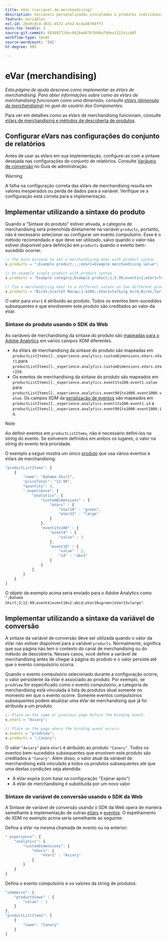 ```yaml
---
title: eVar (variável de merchandising)
description: Variáveis personalizadas vinculadas a produtos individuais.
feature: Variables
exl-id: 26e0c4cd-3831-4572-afe2-6cda46704ff3
mini-toc-levels: 3
source-git-commit: 68389772dec0420a66767bb0af9dea3122e1cb0f
workflow-type: tm+mt
source-wordcount: '541'
ht-degree: 98%

---
```


# eVar (merchandising)

*Esta página de ajuda descreve como implementar as eVars de merchandising. Para obter informações sobre como as eVars de merchandising funcionam como uma dimensão, consulte [eVars (dimensão de merchandising)](/help/components/dimensions/evar-merchandising.md) no guia do usuário dos Componentes.*

Para ver em detalhes como as eVars de merchandising funcionam, consulte [eVars de merchandising e métodos de descoberta de produtos](https://experienceleague.adobe.com/docs/analytics/admin/admin-tools/conversion-variables/merchandising-evars.html).

## Configurar eVars nas configurações do conjunto de relatórios

Antes de usar as eVars em sua implementação, configure-as com a sintaxe desejada nas configurações do conjunto de relatórios. Consulte [Variáveis de conversão](/help/admin/admin/c-manage-report-suites/c-edit-report-suites/conversion-var-admin/conversion-var-admin.md) no Guia de administração.

>[!WARNING]
>
>A falha na configuração correta das eVars de merchandising resulta em valores inesperados ou perda de dados para a variável. Verifique se a configuração está correta para a implementação.

## Implementar utilizando a sintaxe do produto

Quando a “Sintaxe do produto” estiver ativada, a categoria de merchandising será preenchida diretamente na variável `products`, portanto, não é necessário selecionar ou configurar um evento compulsório. Esse é o método recomendado e que deve ser utilizado, salvo quando o valor não estiver disponível para definição em `products` quando o evento bem-sucedido ocorrer.

```js
// The bare minimum to set a merchandising eVar with product syntax
s.products = ";Example product;;;;eVar1=Example merchandising value";

// An example single product with product syntax
s.products = "Example category;Example product;1;5.99;event1=1;eVar1=Turtles";

// Tie a merchandising eVar to a different values on two different products
s.products = "Birds;Scarlet Macaw;1;4200;;eVar1=talking bird,Birds;Turtle dove;2;550;;eVar1=love birds";
```

O valor para `eVar1` é atribuído ao produto. Todos os eventos bem-sucedidos subsequentes e que envolverem este produto são creditados ao valor da eVar.

### Sintaxe do produto usando o SDK da Web

As variáveis de merchandising da sintaxe do produto são [mapeadas para o Adobe Analytics](https://experienceleague.adobe.com/docs/analytics/implementation/aep-edge/variable-mapping.html?lang=pt-BR) em vários campos XDM diferentes.

* As eVars de merchandising da sintaxe do produto são mapeadas em `productListItems[]._experience.analytics.customDimensions.eVars.eVar1` para `productListItems[]._experience.analytics.customDimensions.eVars.eVar250`.
* Os eventos de merchandising da sintaxe do produto são mapeados em `productListItems[]._experience.analytics.event1to100.event1.value` para `productListItems[]._experience.analytics.event901to1000.event1000.value`. Os campos XDM da [serialização de eventos](events/event-serialization.md) são mapeados em `productListItems[]._experience.analytics.event1to100.event1.id` a `productListItems[]._experience.analytics.event901to1000.event1000.id`.

>[!NOTE]
>
>Ao definir eventos em `productListItems`, não é necessário defini-los na string do evento. Se estiverem definidos em ambos os lugares, o valor na string do evento terá prioridade.

O exemplo a seguir mostra um único [produto](products.md) que usa vários eventos e eVars de merchandising:

```js
"productListItems": [
    {
        "name": "Bahama Shirt",
        "priceTotal": "12.99",
        "quantity": 3,
        "_experience": {
            "analytics": {
                "customDimensions" : {
                    "eVars" : {
                        "eVar10" : "green",
                        "eVar33" : "large"
                    }
                },
                "event1to100" : {
                    "event4" : {
                        "value" : 1
                    },
                    "event10" : {
                        "value" : 2,
                        "id" : "abcd"
                    }
                }
            }
        }
    }
]
```

O objeto de exemplo acima seria enviado para o Adobe Analytics como `";Bahama Shirt;3;12.99;event4|event10=2:abcd;eVar10=green|eVar33=large"`.

## Implementar utilizando a sintaxe da variável de conversão

A sintaxe da variável de conversão deve ser utilizada quando o valor da eVar não estiver disponível para a variável `products`. Normalmente, significa que sua página não tem o contexto do canal de merchandising ou do método de descoberta. Nesses casos, você define a variável de merchandising antes de chegar à página do produto e o valor persiste até que o evento compulsório ocorra.

Quando o evento compulsório selecionado durante a configuração ocorre, o valor persistente da eVar é associado ao produto. Por exemplo, se `prodView` for especificado como o evento compulsório, a categoria de merchandising está vinculada à lista de produtos atual somente no momento em que o evento ocorre. Somente eventos compulsórios subsequentes podem atualizar uma eVar de merchandising que já foi atribuída a um produto.

```js
// Place on the same or previous page before the binding event:
s.eVar1 = "Aviary";

// Place on the page where the binding event occurs:
s.events = "prodView";
s.products = ";Canary";
```

O valor `"Aviary"` para `eVar1` é atribuído ao produto `"Canary"`. Todos os eventos bem-sucedidos subsequentes que envolvem este produto são creditados a `"Canary"`. Além disso, o valor atual da variável de merchandising está vinculado a todos os produtos subsequentes até que uma destas condições seja atendida:

* A eVar expira (com base na configuração &quot;Expirar após&quot;)
* A eVar de merchandising é substituída por um novo valor.

### Sintaxe de variável de conversão usando o SDK da Web

A Sintaxe de variável de conversão usando o SDK da Web opera de maneira semelhante à implementação de outras [eVars](evar.md) e [eventos](events/events-overview.md). O espelhamento do XDM no exemplo acima seria semelhante ao seguinte:

Defina a eVar na mesma chamada de evento ou na anterior:

```js
"_experience": {
    "analytics": {
        "customDimensions": {
            "eVars": {
                "eVar1" : "Aviary"
            }
        }
    }
}
```

Defina o evento compulsório e os valores da string de produtos:

```js
"commerce": {
    "productViews" : {
        "value" : 1
    }
},
"productListItems": [
    {
        "name": "Canary"
    }
]
```
